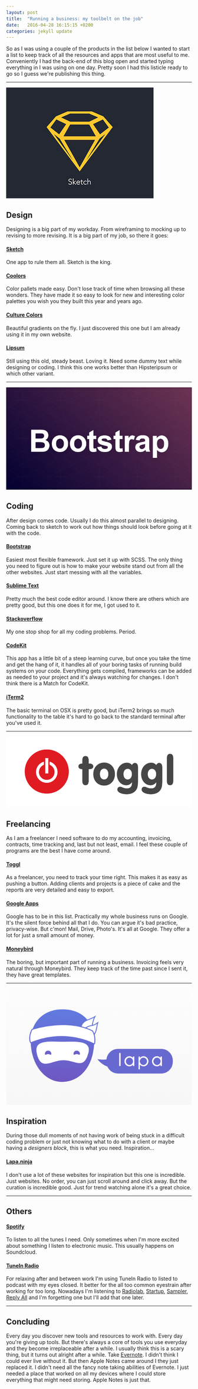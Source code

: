 ```yaml
---
layout: post
title:  "Running a business: my toolbelt on the job"
date:   2016-04-28 16:15:15 +0200
categories: jekyll update
---
```


So as I was using a couple of the products in the list below I wanted to start a list to keep track of all the resources and apps that are most useful to me. Conveniently I had the back-end of this blog open and started typing everything in I was using on one day. Pretty soon I had this listicle ready to go so I guess we're publishing this thing.
 
---

![Unofficial(but beautiful) Sketch logo](/img/sketch_symbol.png)

## Design
Designing is a big part of my workday. From wireframing to mocking up to revising to more revising. It is a big part of my job, so there it goes:

#### [Sketch](https://www.sketchapp.com/)
One app to rule them all. Sketch is the king. 

#### [Coolors](http://coolors.co/)
Color pallets made easy. Don't lose track of time when browsing all these wonders. They have made it so easy to look for new and interesting color palettes you wish you they built this year and years ago. 

#### [Culture Colors](http://culturecolors.xyz/)
Beautiful gradients on the fly. I just discovered this one but I am already using it in my own website. 

#### [Lipsum](http://lipsum.com/)
Still using this old, steady beast. Loving it. Need some dummy text while designing or coding. I think this one works better than Hipsteripsum or which other variant.  

---

![Bootstrap logo](/img/Bootstrap.png)

## Coding
After design comes code. Usually I do this almost parallel to designing. Coming back to sketch to work out how things should look before going at it with the code. 

#### [Bootstrap](http://getbootstrap.com/)
Easiest most flexible framework. Just set it up with SCSS. The only thing you need to figure out is how to make your website stand out from all the other websites. Just start messing with all the variables. 

#### [Sublime Text](https://www.sublimetext.com/)
Pretty much the best code editor around. I know there are others which are pretty good, but this one does it for me, I got used to it. 

#### [Stackoverflow](http://stackoverflow.com/)
My one stop shop for all my coding problems. Period.

#### [CodeKit](https://incident57.com/codekit/)
This app has a little bit of a steep learning curve, but once you take the time and get the hang of it, it handles all of your boring tasks of running build systems on your code. Everything gets compiled, frameworks can be added as needed to your project and it's always watching for changes. I don't think there is a Match for CodeKit.

#### [iTerm2](https://www.iterm2.com/)
The basic terminal on OSX is pretty good, but iTerm2 brings so much functionality to the table it's hard to go back to the standard terminal after you've used it.

---

![Toggl logo](/img/toggl-logo-light-withbackground.png)

## Freelancing
As I am a freelancer I need software to do my accounting, invoicing, contracts, time tracking and, last but not least, email. I feel these couple of programs are the best I have come around. 

#### [Toggl](https://toggl.com)
As a freelancer, you need to track your time right. This makes it as easy as pushing a button. Adding clients and projects is a piece of cake and the reports are very detailed and easy to export.

#### [Google Apps](http://google.com/apps)
Google has to be in this list. Practically my whole business runs on Google. It's the silent force behind all that I do. You can argue it's bad practice, privacy-wise. But c'mon! Mail, Drive, Photo's. It's all at Google. They offer a lot for just a small amount of money. 

#### [Moneybird](https://www.moneybird.com/)
The boring, but important part of running a business. Invoicing feels very natural through Moneybird. They keep track of the time past since I sent it, they have great templates.


---

![Lapa.ninja logo](/img/lapa-ninja-landing-pages.jpg)

## Inspiration
During those dull moments of not having work of being stuck in a difficult coding problem or just not knowing what to do with a client or maybe having a *designers block*, this is what you need. Inspiration...

#### [Lapa.ninja](http://lapa.ninja)
I don't use a lot of these websites for inspiration but this one is incredible. Just websites. No order, you can just scroll around and click away. But the curation is incredible good. Just for trend watching alone it's a great choice.


---

## Others

#### [Spotify](http://spotify.com)
To listen to all the tunes I need. Only sometimes when I'm more excited about something I listen to electronic music. This usually happens on Soundcloud.
 

#### [TuneIn Radio](http://tunein.com/)
For relaxing after and between work I'm using TuneIn Radio to listed to podcast with my eyes closed. It better for the all too common eyestrain after working for too long. Nowadays I'm listening to [Radiolab](https://radiolab.org), [Startup](https://gimletmedia.com/show/startup/), [Sampler](https://gimletmedia.com/show/sampler/), [Reply All](https://gimletmedia.com/show/reply-all/) and I'm forgetting one but I'll add that one later.

---

## Concluding

Every day you discover new tools and resources to work with. Every day you're giving up tools. But there's always a core of tools you use everyday and they become irreplaceable after a while. I usually think this is a scary thing, but it turns out alright after a while. Take [Evernote](http://evernote.com). I didn't think I could ever live without it. But then Apple Notes came around I they just replaced it. I didn't need all the fancy note taking abilities of Evernote. I just needed a place that worked on all my devices where I could store everything that might need storing. Apple Notes is just that.